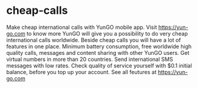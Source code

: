 # cheap-calls
Make cheap international calls with YunGO mobile app. Visit https://yun-go.com to know more
YunGO will give you a possibility to do very cheap international calls worldwide.
Beside cheap calls you will have a lot of features in one place. Minimum battery consumption, free worldwide high quality calls, messages and content sharing with other YunGO users.
Get virtual numbers in more than 20 countries. Send international SMS messages with low rates. Check quality of service yourself with $0.1 initial balance, before you top up your account. See all feutures at https://yun-go.com

